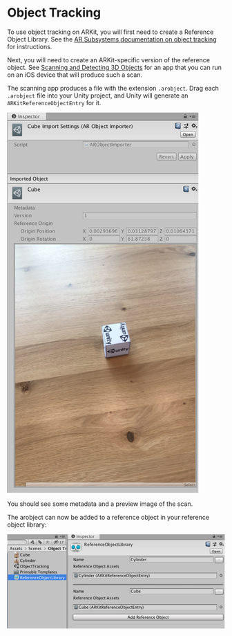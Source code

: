 # Object Tracking

To use object tracking on ARKit, you will first need to create a Reference Object Library. See the [AR Subsystems documentation on object tracking](https://docs.unity3d.com/Packages/com.unity.xr.arsubsystems@2.1/object-tracking.md) for instructions.

Next, you will need to create an ARKit-specific version of the reference object. See [Scanning and Detecting 3D Objects](https://developer.apple.com/documentation/arkit/scanning_and_detecting_3d_objects) for an app that you can run on an iOS device that will produce such a scan.

The scanning app produces a file with the extension `.arobject`. Drag each `.arobject` file into your Unity project, and Unity will generate an `ARKitReferenceObjectEntry` for it.

![alt text](images/arobject-inspector.png "Example scan")

You should see some metadata and a preview image of the scan.

The arobject can now be added to a reference object in your reference object library:

![alt text](images/reference-object-library-inspector.png "Example reference object library")
